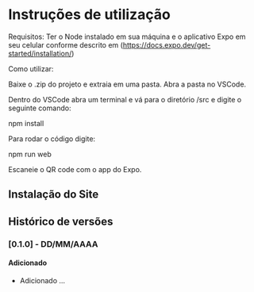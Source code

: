 # Instruções de utilização

Requisitos: Ter o Node instalado em sua máquina e o aplicativo Expo em seu celular conforme descrito em (https://docs.expo.dev/get-started/installation/)

Como utilizar:

Baixe o .zip do projeto e extraia em uma pasta. Abra a pasta no VSCode.

Dentro do VSCode abra um terminal e vá para o diretório /src e digite o seguinte comando:

npm install

Para rodar o código digite:

npm run web

Escaneie o QR code com o app do Expo.

## Instalação do Site

## Histórico de versões

### [0.1.0] - DD/MM/AAAA

#### Adicionado

-   Adicionado ...
